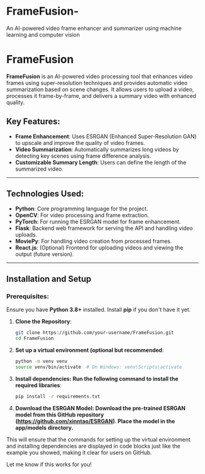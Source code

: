# FrameFusion-
An AI-powered video frame enhancer and summarizer using machine learning and computer vision

# FrameFusion

**FrameFusion** is an AI-powered video processing tool that enhances video frames using super-resolution techniques and provides automatic video summarization based on scene changes. It allows users to upload a video, processes it frame-by-frame, and delivers a summary video with enhanced quality.

## Key Features:
- **Frame Enhancement**: Uses ESRGAN (Enhanced Super-Resolution GAN) to upscale and improve the quality of video frames.
- **Video Summarization**: Automatically summarizes long videos by detecting key scenes using frame difference analysis.
- **Customizable Summary Length**: Users can define the length of the summarized video.

---

## Technologies Used:
- **Python**: Core programming language for the project.
- **OpenCV**: For video processing and frame extraction.
- **PyTorch**: For running the ESRGAN model for frame enhancement.
- **Flask**: Backend web framework for serving the API and handling video uploads.
- **MoviePy**: For handling video creation from processed frames.
- **React.js**: (Optional) Frontend for uploading videos and viewing the output (future version).

---

## Installation and Setup

### Prerequisites:
Ensure you have **Python 3.8+** installed. Install **pip** if you don't have it yet.

1. **Clone the Repository**:
   ```bash
   git clone https://github.com/your-username/FrameFusion.git
   cd FrameFusion

2. **Set up a virtual environment (optional but recommended**:
   ```bash
   python -m venv venv
   source venv/bin/activate  # On Windows: venv\Scripts\activate

3. **Install dependencies: Run the following command to install the required libraries**:
    ```bash
    pip install -r requirements.txt
4. **Download the ESRGAN Model: Download the pre-trained ESRGAN model from this GitHub repository (https://github.com/xinntao/ESRGAN). Place the model in the app/models directory.**


This will ensure that the commands for setting up the virtual environment and installing dependencies are displayed in code blocks just like the example you showed, making it clear for users on GitHub. 

Let me know if this works for you!

